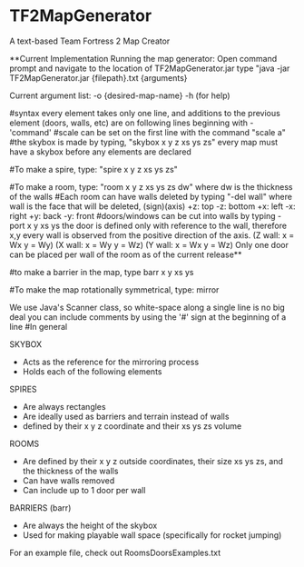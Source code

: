 TF2MapGenerator
===============

A text-based Team Fortress 2 Map Creator

**Current Implementation
Running the map generator:
Open command prompt and navigate to the location of TF2MapGenerator.jar
type "java -jar TF2MapGenerator.jar {filepath}.txt {arguments}

Current argument list:
-o {desired-map-name}
-h (for help)

#syntax
every element takes only one line, and additions to the previous element (doors, walls, etc) are on following lines beginning with -'command'
#scale can be set on the first line with the command
"scale a"
#the skybox is made by typing,
"skybox x y z xs ys zs"
every map must have a skybox before any elements are declared

#To make a spire, type:
"spire x y z xs ys zs"

#To make a room, type:
"room x y z xs ys zs dw" where dw is the thickness of the walls
#Each room can have walls deleted by typing
"-del wall"
where wall is the face that will be deleted, (sign)(axis)
 +z: top -z: bottom +x: left -x: right +y: back -y: front
#doors/windows can be cut into walls by typing 
-port x y xs ys
 the door is defined only with reference to the wall, therefore x,y
 every wall is observed from the positive direction of the axis.
 (Z wall: x = Wx y = Wy)
 (X wall: x = Wy y = Wz)
 (Y wall: x = Wx y = Wz)
Only one door can be placed per wall of the room as of the current release**

#to make a barrier in the map, type
barr x y xs ys

#To make the map rotationally symmetrical, type:
mirror

We use Java's Scanner class, so white-space along a single line is no big deal
you can include comments by using the '#' sign at the beginning of a line
#In general

SKYBOX
- Acts as the reference for the mirroring process
- Holds each of the following elements

SPIRES
- Are always rectangles
- Are ideally used as barriers and terrain instead of walls
- defined by their x y z coordinate and their xs ys zs volume

ROOMS
- Are defined by their x y z outside coordinates,
	their size xs ys zs, and the thickness of the walls
- Can have walls removed
- Can include up to 1 door per wall

BARRIERS (barr)
- Are always the height of the skybox
- Used for making playable wall space (specifically for rocket jumping)

For an example file, check out RoomsDoorsExamples.txt
